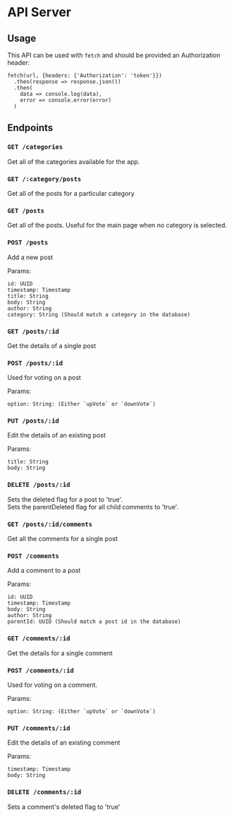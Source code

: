 # API Server

## Usage
This API can be used with `fetch` and should be provided an Authorization header:

    fetch(url, {headers: {'Authorization': 'token'}})
      .then(response => response.json())
      .then(
        data => console.log(data),
        error => console.error(error)
      )

## Endpoints


### `GET /categories`
Get all of the categories available for the app.


### `GET /:category/posts`
Get all of the posts for a particular category   


### `GET /posts`
Get all of the posts. Useful for the main page when no category is selected.  


### `POST /posts`
Add a new post  

Params:

    id: UUID
    timestamp: Timestamp
    title: String  
    body: String  
    author: String  
    category: String (Should match a category in the database)


### `GET /posts/:id`
Get the details of a single post  


### `POST /posts/:id`
Used for voting on a post  

Params:

    option: String: (Either `upVote` or `downVote`)


### `PUT /posts/:id`
Edit the details of an existing post  

Params:

    title: String  
    body: String  


### `DELETE /posts/:id`
Sets the deleted flag for a post to 'true'.   
    Sets the parentDeleted flag for all child comments to 'true'.  


### `GET /posts/:id/comments`
Get all the comments for a single post  


### `POST /comments`
Add a comment to a post  

Params:

    id: UUID
    timestamp: Timestamp
    body: String
    author: String
    parentId: UUID (Should match a post id in the database)


### `GET /comments/:id`
Get the details for a single comment  


### `POST /comments/:id`
Used for voting on a comment.  

Params:

    option: String: (Either `upVote` or `downVote`)


### `PUT /comments/:id`
Edit the details of an existing comment  

Params:

    timestamp: Timestamp
    body: String


### `DELETE /comments/:id`
Sets a comment's deleted flag to 'true'  
